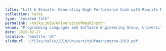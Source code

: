 ```yaml
---
title: "Lift & Elevate: Generating High Performance Code with Rewrite Rules and Strategies"
collection: talks
type: "Invited Talk"
permalink: /talks/2019/UniversityOfWashington
venue: "Programming Languages and Software Engineering Group, University of Washington"
date: 2019-02-27
location: "Seattle, UK"
slideurl: '/files/talks/2019/UniversityOfWashington-2019.pdf'
---
```


